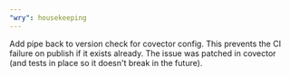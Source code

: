 ```yaml
---
"wry": housekeeping
---
```


Add pipe back to version check for covector config. This prevents the CI failure on publish if it exists already. The issue was patched in covector (and tests in place so it doesn't break in the future).

